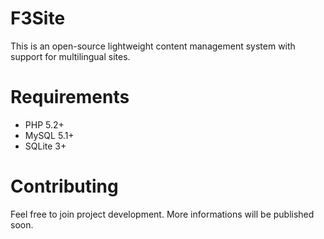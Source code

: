 # F3Site
This is an open-source lightweight content management system with support for multilingual sites.

# Requirements
- PHP 5.2+
- MySQL 5.1+
- SQLite 3+

# Contributing
Feel free to join project development. More informations will be published soon.
